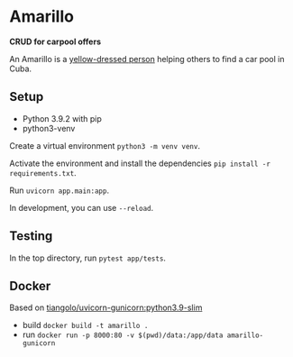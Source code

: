 # Amarillo

**CRUD for carpool offers**

An Amarillo is a [yellow-dressed person](https://www.cubatravelnetwork.com/de/autoverleih-in-kuba/autofahren-auf-kuba) helping others to find a car pool in Cuba. 

## Setup

- Python 3.9.2 with pip
- python3-venv

Create a virtual environment `python3 -m venv venv`.

Activate the environment and install the dependencies `pip install -r requirements.txt`.

Run `uvicorn app.main:app`. 

In development, you can use `--reload`. 

## Testing

In the top directory, run `pytest app/tests`.

## Docker

Based on [tiangolo/uvicorn-gunicorn:python3.9-slim](https://github.com/tiangolo/uvicorn-gunicorn-docker)

- build `docker build -t amarillo .`
- run `docker run -p 8000:80 -v $(pwd)/data:/app/data amarillo-gunicorn`
